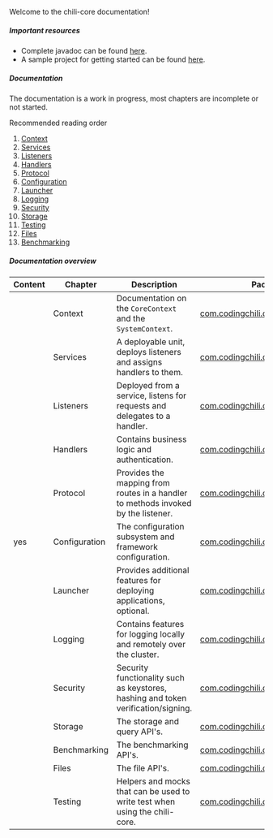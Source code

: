 Welcome to the chili-core documentation!

##### Important resources
- Complete javadoc can be found [here](javadoc/).
- A sample project for getting started can be found [here](https://github.com/codingchili/chili-core-examples).

##### Documentation
The documentation is a work in progress, most chapters are incomplete or not started.

Recommended reading order
1. [Context](context)
2. [Services](services)
3. [Listeners](listeners)
4. [Handlers](handlers)
5. [Protocol](protocol)
6. [Configuration](configuration)
7. [Launcher](launcher)
8. [Logging](logging)
9. [Security](security)
10. [Storage](storage)
11. [Testing](testing)
12. [Files](files)
13. [Benchmarking](benchmarking)
 
##### Documentation overview

|Content|Chapter|Description|Package|
|---|---|---|---|
||Context|Documentation on the `CoreContext` and the `SystemContext`.|[com.codingchili.core.context](https://github.com/codingchili/chili-core/tree/master/core/main/java/com/codingchili/core/context)
||Services|A deployable unit, deploys listeners and assigns handlers to them.|[com.codingchili.core.listener](https://github.com/codingchili/chili-core/tree/master/core/main/java/com/codingchili/core/listener)
||Listeners|Deployed from a service, listens for requests and delegates to a handler.|[com.codingchili.core.listener](https://github.com/codingchili/chili-core/tree/master/core/main/java/com/codingchili/core/listener)
||Handlers|Contains business logic and authentication.|[com.codingchili.core.listener](https://github.com/codingchili/chili-core/tree/master/core/main/java/com/codingchili/core/listener)
||Protocol|Provides the mapping from routes in a handler to methods invoked by the listener.|[com.codingchili.core.protocol](https://github.com/codingchili/chili-core/tree/master/core/main/java/com/codingchili/core/protocol)
|yes|Configuration|The configuration subsystem and framework configuration.|[com.codingchili.core.configuration](https://github.com/codingchili/chili-core/tree/master/core/main/java/com/codingchili/core/configuration)
||Launcher|Provides additional features for deploying applications, optional.|[com.codingchili.core.context](https://github.com/codingchili/chili-core/tree/master/core/main/java/com/codingchili/core/context)
||Logging|Contains features for logging locally and remotely over the cluster.|[com.codingchili.core.logging](https://github.com/codingchili/chili-core/tree/master/core/main/java/com/codingchili/core/logging)
||Security|Security functionality such as keystores, hashing and token verification/signing.|[com.codingchili.core.security](https://github.com/codingchili/chili-core/tree/master/core/main/java/com/codingchili/core/security)
||Storage|The storage and query API's.|[com.codingchili.core.storage](https://github.com/codingchili/chili-core/tree/master/core/main/java/com/codingchili/core/storage)
||Benchmarking|The benchmarking API's.|[com.codingchili.core.benchmarking](https://github.com/codingchili/chili-core/tree/master/core/main/java/com/codingchili/core/benchmarking)
||Files|The file API's.|[com.codingchili.core.files](https://github.com/codingchili/chili-core/tree/master/core/main/java/com/codingchili/core/files)
||Testing|Helpers and mocks that can be used to write test when using the chili-core.|[com.codingchili.core.testing](https://github.com/codingchili/chili-core/tree/master/core/main/java/com/codingchili/core/testing)